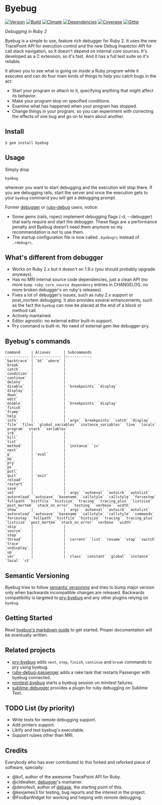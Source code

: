 # Byebug
[![Version][VersionBadge]][VersionURL]
[![Build][TravisBadge]][TravisURL]
[![Climate][CodeClimateBadge]][CodeClimateURL]
[![Dependencies][GemnasiumBadge]][GemnasiumURL]
[![Coverage][CoverallsBadge]][CoverallsURL]
[![Gittip][GittipBadge]][GittipURL]

_Debugging in Ruby 2_

Byebug is a simple to use, feature rich debugger for Ruby 2. It uses the new
TracePoint API for execution control and the new Debug Inspector API for call
stack navigation, so it doesn't depend on internal core sources. It's developed
as a C extension, so it's fast. And it has a full test suite so it's reliable.

It allows you to see what is going on _inside_ a Ruby program while it executes
and can do four main kinds of things to help you catch bugs in the act:

* Start your program or attach to it, specifying anything that might affect its
behavior.
* Make your program stop on specified conditions.
* Examine what has happened when your program has stopped.
* Change things in your program, so you can experiment with correcting the
effects of one bug and go on to learn about another.


## Install

    $ gem install byebug


## Usage

Simply drop

    byebug

wherever you want to start debugging and the execution will stop there. If you
are debugging rails, start the server and once the execution gets to your
`byebug` command you will get a debugging prompt.

Former [debugger](https://github.com/cldwalker/debugger) or
[ruby-debug](https://github.com/mark-moseley/ruby-debug) users, notice:

* Some gems (rails, rspec) implement debugging flags (-d, --debugger) that early
require and start the debugger. These flags are a performance penalty and Byebug
doesn't need them anymore so my recommendation is not to use them.
* The startup configuration file is now called `.byebugrc` instead of
`.rdebugrc`.


## What's different from debugger

* Works on Ruby 2.x but it doesn't on 1.9.x (you should probably upgrade
anyways).
* Has no MRI internal source code dependencies, just a clean API (no more `bump
ruby_core_source dependency` entries in CHANGELOG, no more broken debugger's on
ruby's releases).
* Fixes a lot of debugger's issues, such as ruby 2.x support or post_mortem
debugging. It also provides several enhancements, such as the fact the `byebug`
can now be placed at the end of a block or method call.
* Actively mantained.
* Editor agnostic: no external editor built-in support.
* Pry command is built-in. No need of external gem like debugger-pry.


## Byebug's commands

    Command     | Aliases      | Subcommands
    ----------- |:------------ |:-----------
    `backtrace` | `bt` `where` |
    `break`     |              |
    `catch`     |              |
    `condition` |              |
    `continue`  |              |
    `delete`    |              |
    `disable`   |              | `breakpoints` `display`
    `display`   |              |
    `down`      |              |
    `edit`      |              |
    `enable`    |              | `breakpoints` `display`
    `finish`    |              |
    `frame`     |              |
    `help`      |              |
    `info`      |              | `args` `breakpoints` `catch` `display` `file` `files` `global_variables` `instance_variables` `line` `locals` `program` `stack` `variables`
    `irb`       |              |
    `kill`      |              |
    `list`      |              |
    `method`    |              | `instance` `iv`
    `next`      |              |
    `p`         | `eval`       |
    `pp`        |              |
    `pry`       |              |
    `ps`        |              |
    `putl`      |              |
    `quit`      | `exit`       |
    `reload`    |              |
    `restart`   |              |
    `save`      |              |
    `set`       |              | `args` `autoeval` `autoirb` `autolist` `autoreload` `autosave` `basename` `callstyle` `callstyle` `forcestep` `fullpath` `histfile` `histsize` `tracing` `tracing_plus` `listsize` `post_mortem` `stack_on_error` `testing` `verbose` `width`
    `show`      |              | `args` `autoeval` `autoirb` `autolist` `autoreload` `autosave` `basename` `callstyle` `callstyle` `commands` `forcestep` `fullpath` `histfile` `histsize` `tracing` `tracing_plus` `listsize` `post_mortem` `stack_on_error` `verbose` `width`
    `skip`      |              |
    `source`    |              |
    `step`      |              |
    `thread`    |              | `current` `list` `resume` `stop` `switch`
    `trace`     |              |
    `undisplay` |              |
    `up`        |              |
    `var`       |              | `class` `constant` `global` `instance` `local` `ct`


## Semantic Versioning

Byebug tries to follow [semantic versioning](http://semver.org) and tries to
bump major version only when backwards incompatible changes are released.
Backwards compatibility is targeted to
[pry-byebug](https://github.com/deivid-rodriguez/pry-byebug) and any other
plugins relying on `byebug`.


## Getting Started

Read [byebug's markdown
guide](https://github.com/deivid-rodriguez/byebug/blob/master/GUIDE.md) to get
started. Proper documentation will be eventually written.


## Related projects

* [pry-byebug](https://github.com/deivid-rodriguez/pry-byebug) adds `next`,
`step`, `finish`, `continue` and `break` commands to pry using byebug.
* [ruby-debug-passenger](https://github.com/davejamesmiller/ruby-debug-passenger)
adds a rake task that restarts Passenger with byebug connected.
* [minitest-byebug](https://github.com/kaspth/minitest-byebug) starts a byebug
session on minitest failures.
* [sublime-debugger](https://github.com/shuky19/sublime_debugger) provides a plugin
for ruby debugging on Sublime Text.


## TODO List (by priority)

* Write tests for remote debugging support.
* Add printers support.
* Libify and test byebug's executable.
* Support rubies other than MRI.

## Credits

Everybody who has ever contributed to this forked and reforked piece of
software, specially:

* @ko1, author of the awesome TracePoint API for Ruby.
* @cldwalker, [debugger](https://github.com/cldwalker/debugger)'s mantainer.
* @denofevil, author of [debase](https://github.com/denofevil/debase), the
starting point of this.
* @kevjames3 for testing, bug reports and the interest in the project.
* @FooBarWidget for working and helping with remote debugging.

[VersionBadge]: https://badge.fury.io/rb/byebug.svg
[VersionURL]: http://badge.fury.io/rb/byebug
[TravisBadge]: https://travis-ci.org/deivid-rodriguez/byebug.svg
[TravisURL]: http://travis-ci.org/deivid-rodriguez/byebug
[CodeClimateBadge]: https://img.shields.io/codeclimate/github/deivid-rodriguez/byebug.svg
[CodeClimateURL]: https://codeclimate.com/github/deivid-rodriguez/byebug
[GemnasiumBadge]: https://gemnasium.com/deivid-rodriguez/byebug.svg
[GemnasiumURL]: https://gemnasium.com/deivid-rodriguez/byebug
[CoverallsBadge]: http://img.shields.io/coveralls/deivid-rodriguez/byebug.svg
[CoverallsURL]: https://coveralls.io/r/deivid-rodriguez/byebug
[GittipBadge]: http://img.shields.io/gittip/deivid-rodriguez.svg
[GittipURL]: https://www.gittip.com/deivid-rodriguez
